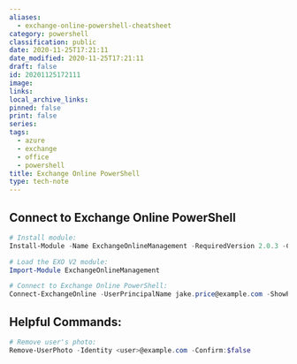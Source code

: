 ```yaml
---
aliases:
  - exchange-online-powershell-cheatsheet
category: powershell
classification: public
date: 2020-11-25T17:21:11
date_modified: 2020-11-25T17:21:11
draft: false
id: 20201125172111
image: 
links: 
local_archive_links: 
pinned: false
print: false
series: 
tags:
  - azure
  - exchange
  - office
  - powershell
title: Exchange Online PowerShell
type: tech-note
---
```


## Connect to Exchange Online PowerShell

```powershell
# Install module:
Install-Module -Name ExchangeOnlineManagement -RequiredVersion 2.0.3 -Confirm:$false

# Load the EXO V2 module:
Import-Module ExchangeOnlineManagement

# Connect to Exchange Online PowerShell:
Connect-ExchangeOnline -UserPrincipalName jake.price@example.com -ShowProgress $true
```

## Helpful Commands:

```powershell
# Remove user's photo:
Remove-UserPhoto -Identity <user>@example.com -Confirm:$false
```